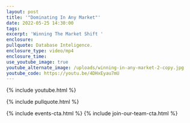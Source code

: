 ```yaml
---
layout: post
title: '"Dominating In Any Market"'
date: 2022-05-25 14:30:00
tags:
excerpt: 'Winning The Market Shift '
enclosure:
pullquote: Database Inteligence.
enclosure_type: video/mp4
enclosure_time:
use_youtube_image: true
youtube_alternate_image: /uploads/winning-in-any-market-2-copy.jpg
youtube_code: https://youtu.be/4DHxEyau7mU
---
```

{% include youtube.html %}

{% include pullquote.html %}

{% include events-cta.html %} {% include join-our-team-cta.html %}
